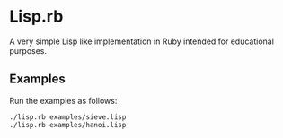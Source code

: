 # Lisp.rb

A very simple Lisp like implementation in Ruby intended for educational purposes.

## Examples

Run the examples as follows:

```
./lisp.rb examples/sieve.lisp
./lisp.rb examples/hanoi.lisp
```
